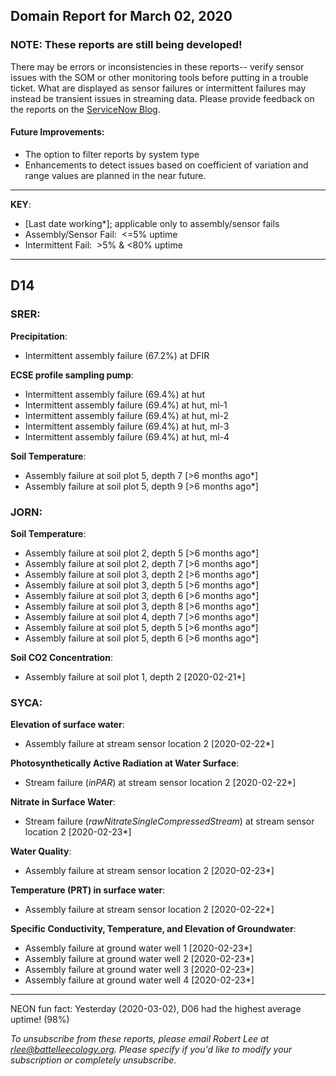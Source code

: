 ## Domain Report for March 02, 2020


### NOTE: These reports are still being developed!
There may be errors or inconsistencies in these reports-- verify sensor issues with the SOM or other monitoring tools before putting in a trouble ticket. What are displayed as sensor failures or intermittent failures may instead be transient issues in streaming data.
Please provide feedback on the reports on the [ServiceNow Blog](https://neon.service-now.com/community?id=community_blog&sys_id=9b4fbe8adbed734017ecf9041d9619be).

#### Future Improvements: 
 - The option to filter reports by system type 
 - Enhancements to detect issues based on coefficient of variation and range values are planned in the near future.

***

**KEY**:

 - [Last date working*]; applicable only to assembly/sensor fails
 - Assembly/Sensor Fail:&nbsp;&nbsp;<=5% uptime
 - Intermittent Fail:&nbsp;&nbsp;>5% & <80% uptime

***
## D14

### SRER:

**Precipitation**:
 - Intermittent assembly failure (67.2%) at DFIR

**ECSE profile sampling pump**:
 - Intermittent assembly failure (69.4%) at hut
 - Intermittent assembly failure (69.4%) at hut, ml-1
 - Intermittent assembly failure (69.4%) at hut, ml-2
 - Intermittent assembly failure (69.4%) at hut, ml-3
 - Intermittent assembly failure (69.4%) at hut, ml-4

**Soil Temperature**:
 - Assembly failure at soil plot 5, depth 7 [>6 months ago*]
 - Assembly failure at soil plot 5, depth 9 [>6 months ago*]

### JORN:

**Soil Temperature**:
 - Assembly failure at soil plot 2, depth 5 [>6 months ago*]
 - Assembly failure at soil plot 2, depth 7 [>6 months ago*]
 - Assembly failure at soil plot 3, depth 2 [>6 months ago*]
 - Assembly failure at soil plot 3, depth 5 [>6 months ago*]
 - Assembly failure at soil plot 3, depth 6 [>6 months ago*]
 - Assembly failure at soil plot 3, depth 8 [>6 months ago*]
 - Assembly failure at soil plot 4, depth 7 [>6 months ago*]
 - Assembly failure at soil plot 5, depth 5 [>6 months ago*]
 - Assembly failure at soil plot 5, depth 6 [>6 months ago*]

**Soil CO2 Concentration**:
 - Assembly failure at soil plot 1, depth 2 [2020-02-21*]

### SYCA:

**Elevation of surface water**:
 - Assembly failure at stream sensor location 2 [2020-02-22*]

**Photosynthetically Active Radiation at Water Surface**:
 - Stream failure (_inPAR_) at stream sensor location 2 [2020-02-22*]

**Nitrate in Surface Water**:
 - Stream failure (_rawNitrateSingleCompressedStream_) at stream sensor location 2 [2020-02-23*]

**Water Quality**:
 - Assembly failure at stream sensor location 2 [2020-02-23*]

**Temperature (PRT) in surface water**:
 - Assembly failure at stream sensor location 2 [2020-02-22*]

**Specific Conductivity, Temperature, and Elevation of Groundwater**:
 - Assembly failure at ground water well 1 [2020-02-23*]
 - Assembly failure at ground water well 2 [2020-02-23*]
 - Assembly failure at ground water well 3 [2020-02-23*]
 - Assembly failure at ground water well 4 [2020-02-23*]

***
NEON fun fact: Yesterday (2020-03-02), D06 had the highest average uptime! (98%)

_To unsubscribe from these reports, please email Robert Lee at rlee@battelleecology.org. Please specify if you'd like to modify your subscription or completely unsubscribe._
